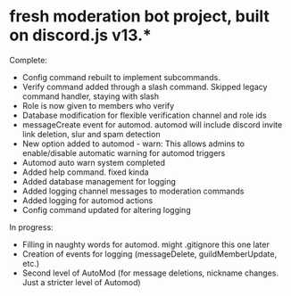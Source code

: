 # fresh moderation bot project, built on discord.js v13.*
Complete: 
- Config command rebuilt to implement subcommands.
- Verify command added through a slash command. Skipped legacy command handler, staying with slash
- Role is now given to members who verify
- Database modification for flexible verification channel and role ids
- messageCreate event for automod. automod will include discord invite link deletion, slur and spam detection
- New option added to automod - warn: This allows admins to enable/disable automatic warning for automod triggers
- Automod auto warn system completed
- Added help command. fixed kinda
- Added database management for logging
- Added logging channel messages to moderation commands
- Added logging for automod actions
- Config command updated for altering logging

In progress:
- Filling in naughty words for automod. might .gitignore this one later
- Creation of events for logging (messageDelete, guildMemberUpdate, etc.)
- Second level of AutoMod (for message deletions, nickname changes. Just a stricter level of Automod)
